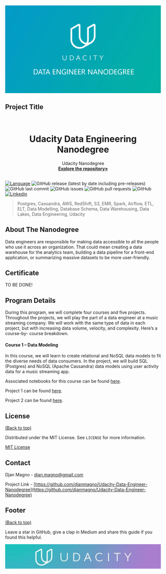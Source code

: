 <!-- Add banner here -->
![Banner](images/banner-Udacity-Data-Engineer.png)

## Project Title
<br />

<p align="center">
 </a>
 <h1 align="center">Udacity Data Engineering Nanodegree</h1>
 <p align="center">
  Udacity Nanodegree
  <br />
  <a href=https://github.com/djanmagno/Udacity-Data-Engineer-Nanodegree><strong>Explore the repository»</strong></a>
  <br />
  <br />
 </p>

</p>

<!-- Add buttons here -->
[![Language](https://img.shields.io/badge/Python-3.9%2B-brightgreen?style=flat&logo=Python)](https://www.python.org/downloads/release/python-365/) ![GitHub release (latest by date including pre-releases)](https://img.shields.io/github/v/release/djanmagno/Udacity-Data-Engineer-Nanodegree?color=red&include_prereleases)
![GitHub last commit](https://img.shields.io/github/last-commit/djanmagno/Udacity-Data-Engineer-Nanodegree?color=yellow)
![GitHub issues](https://img.shields.io/github/issues-raw/djanmagno/Udacity-Data-Engineer-Nanodegree?color=orange)
![GitHub pull requests](https://img.shields.io/github/issues-pr/djanmagno/Udacity-Data-Engineer-Nanodegree?color=blueviolet)
![GitHub](https://img.shields.io/github/license/djanmagno/Udacity-Data-Engineer-Nanodegree?color=yellowgreen)
[![Linkedin](https://img.shields.io/badge/Linkedin-blue?style=flat&logo=Linkedin)](https://www.linkedin.com/in/djanmagno)

> Postgres, Cassandra, AWS, RedShift, S3, EMR, Spark, Airflow, ETL, ELT, Data Modelling, Database Schema, Data Warehousing, Data Lakes, Data Engineering, Udacity

## About The Nanodegree

Data engineers are responsible for making data accessible to all the people who use it across an organization. That could mean creating a data warehouse for the analytics team, building a data pipeline for a front-end application, or summarizing massive datasets to be more user-friendly.



## Certificate

<!-- <img src="###" /> -->

TO BE DONE!



## **Program Details**

During this program,  we will complete four courses and five projects. Throughout the projects,  we will play the part of a data engineer at a music streaming company. We will work with the same type of data in each project, but with increasing data volume, velocity, and complexity. Here’s a course-by- course breakdown.

#### **Course 1 – Data Modeling**

In this course,  we will learn to create relational and NoSQL data models to fit the diverse needs of data consumers. In the project,  we will build SQL (Postgres) and NoSQL (Apache Cassandra) data models using user activity data for a music streaming app.

Associated notebooks for this course can be found [here](https://github.com/djanmagno/Udacity-Data-Engineer-Nanodegree/tree/master/Notebook-Exercises).

Project 1 can be found [here](https://github.com/djanmagno/Udacity-Data-Engineer-Nanodegree/tree/master/Project-1-Data-Modeling-with-Postgres). 

Project 2 can be found [here](https://github.com/djanmagno/Udacity-Data-Engineer-Nanodegree/tree/master/Project-2-Data-Modeling-with-Apache-Cassandra).

<!-- #### **Course 2 – Cloud Data Warehouses**

In this course,  we will learn to create cloud-based data warehouses. In the project,  we will build an ELT pipeline that extracts data from Amazon S3, stages it in Amazon Redshift, and transforms it into a set of dimensional tables.

Associated notebooks for this course can be found [here](###). 

Project 3 can be found [here](###). 

#### **Course 3 – Data Lakes with Apache Spark**

In this course,  we will learn more about the big data ecosystem, how to work with massive datasets with Apache Spark, and how to store big data in a data lake. In the project,  we will build an ETL pipeline for a data lake using Apache Spark and S3.

Associated notebooks for this course can be found [here](###).

Project 4 can be found [here](###). 

#### **Course 4 – Data Pipelines with Apache Airflow**

In this course,  we will learn to schedule, automate, and monitor data pipelines using Apache Airflow. In the project, they’ll continue your work on the music streaming company’s data infrastructure by creating and automating a set of data pipelines. 

Associated notebooks for this course can be found [here](###).

Project 5 can be found [here](###). 

#### **Capstone Project**

Undecided project.

Capstone Project can be found [here](###). -->

 

<!-- LICENSE -->

## License

[(Back to top)](#table-of-contents)

Distributed under the MIT License. See `LICENSE` for more information.

[MIT License](https://opensource.org/licenses/MIT)

<!-- CONTACT -->

## Contact

Djan Magno - djan.magno@gmail.com

Project Link - [https://github.com/djanmagno/Udacity-Data-Engineer-Nanodegree](https://github.com/djanmagno/Udacity-Data-Engineer-Nanodegree)


## Footer
[(Back to top)](#table-of-contents)

<!-- Let's also add a footer because I love footers and also you **can** use this to convey important info.
Let's make it an image because by now you have realised that multimedia in images == cool(*please notice the subtle programming joke). -->

Leave a star in GitHub, give a clap in Medium and share this guide if you found this helpful.

<!-- Add the footer here -->

![Footer](images/footer.png)